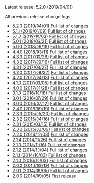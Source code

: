 Latest release: 5.2.0 (2019/04/01)

All previous release change logs:

* [5.2.0 (2019/04/01)](Documentation/Changelog/5.2.0.md) [Full list of changes](https://github.com/FluidTYPO3/vhs/compare/5.1.1...5.2.0)
* [5.1.1 (2019/01/09)](Documentation/Changelog/5.1.1.md) [Full list of changes](https://github.com/FluidTYPO3/vhs/compare/5.1.0...5.1.1)
* [5.1.0 (2018/10/02)](Documentation/Changelog/5.1.0.md) [Full list of changes](https://github.com/FluidTYPO3/vhs/compare/5.0.1...5.1.0)
* [5.0.1 (2018/06/21)](Documentation/Changelog/5.0.1.md) [Full list of changes](https://github.com/FluidTYPO3/vhs/compare/5.0.0...5.0.1)
* [5.0.0 (2018/06/19)](Documentation/Changelog/5.0.0.md) [Full list of changes](https://github.com/FluidTYPO3/vhs/compare/4.4.0...5.0.0)
* [4.4.0 (2018/03/11)](Documentation/Changelog/4.4.0.md) [Full list of changes](https://github.com/FluidTYPO3/vhs/compare/4.3.3...4.4.0)
* [4.3.3 (2017/10/26)](Documentation/Changelog/4.3.3.md) [Full list of changes](https://github.com/FluidTYPO3/vhs/compare/4.3.2...4.3.3)
* [4.3.2 (2017/09/19)](Documentation/Changelog/4.3.2.md) [Full list of changes](https://github.com/FluidTYPO3/vhs/compare/4.3.1...4.3.2)
* [4.3.1 (2017/08/27)](Documentation/Changelog/4.3.1.md) [Full list of changes](https://github.com/FluidTYPO3/vhs/compare/4.3.0...4.3.1)
* [4.3.0 (2017/08/27)](Documentation/Changelog/4.3.0.md) [Full list of changes](https://github.com/FluidTYPO3/vhs/compare/4.2.0...4.3.0)
* [4.2.0 (2017/04/13)](Documentation/Changelog/4.2.0.md) [Full list of changes](https://github.com/FluidTYPO3/vhs/compare/4.1.0...4.2.0)
* [4.1.0 (2017/03/05)](Documentation/Changelog/4.1.0.md) [Full list of changes](https://github.com/FluidTYPO3/vhs/compare/4.0.0...4.1.0)
* [4.0.0 (2017/01/28)](Documentation/Changelog/4.0.0.md) [Full list of changes](https://github.com/FluidTYPO3/vhs/compare/3.1.0...4.0.0)
* [3.1.0 (2016/10/18)](Documentation/Changelog/3.1.0.md) [Full list of changes](https://github.com/FluidTYPO3/vhs/compare/3.0.1...3.1.0)
* [3.0.1 (2016/07/29)](Documentation/Changelog/3.0.1.md) [Full list of changes](https://github.com/FluidTYPO3/vhs/compare/3.0.0...3.0.1)
* [3.0.0 (2016/07/12)](Documentation/Changelog/3.0.0.md) [Full list of changes](https://github.com/FluidTYPO3/vhs/compare/2.4.0...3.0.0)
* [2.4.0 (2016/09/19)](Documentation/Changelog/2.4.0.md) [Full list of changes](https://github.com/FluidTYPO3/vhs/compare/2.3.3...2.4.0)
* [2.3.3 (2015/05/20)](Documentation/Changelog/2.3.3.md) [Full list of changes](https://github.com/FluidTYPO3/vhs/compare/2.3.2...2.3.3)
* [2.3.2 (2015/04/16)](Documentation/Changelog/2.3.2.md) [Full list of changes](https://github.com/FluidTYPO3/vhs/compare/2.3.1...2.3.2)
* [2.3.1 (2015/03/15)](Documentation/Changelog/2.3.1.md) [Full list of changes](https://github.com/FluidTYPO3/vhs/compare/2.3.0...2.3.1)
* [2.3.0 (2015/03/09)](Documentation/Changelog/2.3.0.md) [Full list of changes](https://github.com/FluidTYPO3/vhs/compare/2.2.0...2.3.0)
* [2.2.0 (2014/12/03)](Documentation/Changelog/2.2.0.md) [Full list of changes](https://github.com/FluidTYPO3/vhs/compare/2.1.4...2.2.0)
* [2.1.4 (2014/11/26)](Documentation/Changelog/2.1.4.md) [Full list of changes](https://github.com/FluidTYPO3/vhs/compare/2.1.3...2.1.4)
* [2.1.3 (2014/11/16)](Documentation/Changelog/2.1.3.md) [Full list of changes](https://github.com/FluidTYPO3/vhs/compare/2.1.2...2.1.3)
* [2.1.2 (2014/10/04)](Documentation/Changelog/2.1.2.md) [Full list of changes](https://github.com/FluidTYPO3/vhs/compare/2.1.1...2.1.2)
* [2.1.1 (2014/10/03)](Documentation/Changelog/2.1.1.md) [Full list of changes](https://github.com/FluidTYPO3/vhs/compare/2.1.0...2.1.1)
* [2.1.0 (2016/10/03)](Documentation/Changelog/2.1.0.md) [Full list of changes](https://github.com/FluidTYPO3/vhs/compare/2.0.2...2.1.0)
* [2.0.2 (2014/09/19)](Documentation/Changelog/2.0.2.md) [Full list of changes](https://github.com/FluidTYPO3/vhs/compare/2.0.1...2.0.2)
* [2.0.1 (2014/09/05)](Documentation/Changelog/2.0.1.md) [Full list of changes](https://github.com/FluidTYPO3/vhs/compare/2.0.0...2.0.1)
* [2.0.0 (2014/09/05)](Documentation/Changelog/2.0.0.md) First release